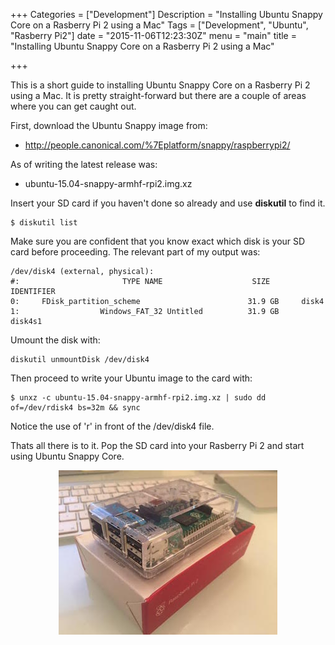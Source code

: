 +++
Categories = ["Development"]
Description = "Installing Ubuntu Snappy Core on a Rasberry Pi 2 using a Mac"
Tags = ["Development", "Ubuntu", "Rasberry Pi2"]
date = "2015-11-06T12:23:30Z"
menu = "main"
title = "Installing Ubuntu Snappy Core on a Rasberry Pi 2 using a Mac"

+++

This is a short guide to installing Ubuntu Snappy Core on a Rasberry Pi 2 using a Mac. It is pretty straight-forward but there are a couple of areas where you can get caught out.

First, download the Ubuntu Snappy image from:

* http://people.canonical.com/%7Eplatform/snappy/raspberrypi2/

As of writing the latest release was:

* ubuntu-15.04-snappy-armhf-rpi2.img.xz

Insert your SD card if you haven't done so already and use **diskutil** to find it.

    $ diskutil list

Make sure you are confident that you know exact which disk is your SD card before proceeding. The relevant part of my output was:

    /dev/disk4 (external, physical):
    #:                       TYPE NAME                    SIZE       IDENTIFIER
    0:     FDisk_partition_scheme                        31.9 GB     disk4
    1:                  Windows_FAT_32 Untitled          31.9 GB     disk4s1

Umount the disk with:

    diskutil unmountDisk /dev/disk4

Then proceed to write your Ubuntu image to the card with:

    $ unxz -c ubuntu-15.04-snappy-armhf-rpi2.img.xz | sudo dd of=/dev/rdisk4 bs=32m && sync

Notice the use of 'r' in front of the /dev/disk4 file.

Thats all there is to it. Pop the SD card into your Rasberry Pi 2 and start using Ubuntu Snappy Core.

<div align="center">
<img src="/media/rpi2.jpg" title="Rasberry Pi 2">
</div>
